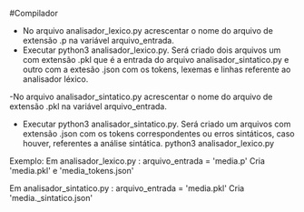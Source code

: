 #Compilador
- No arquivo analisador_lexico.py acrescentar o nome do arquivo de extensão .p na variável arquivo_entrada.
- Executar python3 analisador_lexico.py. Será criado dois arquivos um com extensão .pkl que é a entrada do arquivo analisador_sintatico.py e 
outro com a extesão .json com os tokens, lexemas e linhas referente ao analisador léxico.

-No arquivo analisador_sintatico.py acrescentar o nome do arquivo de extensão .pkl na variável arquivo_entrada.
- Executar python3 analisador_sintatico.py. Será criado um arquivos com extensão .json com os tokens correspondentes ou erros sintáticos, caso houver, referentes a análise sintática.
 python3 analisador_lexico.py
 
Exemplo:
 Em analisador_lexico.py :
 arquivo_entrada = 'media.p'
 Cria 'media.pkl' e 'media_tokens.json'

 Em analisador_sintatico.py :
 arquivo_entrada = 'media.pkl'
 Cria 'media._sintatico.json'
